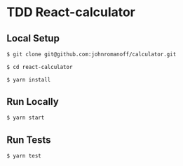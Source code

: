 # TDD React-calculator

## Local Setup

```sh
$ git clone git@github.com:johnromanoff/calculator.git
```

```sh
$ cd react-calculator
```

```sh
$ yarn install
```

## Run Locally

```sh
$ yarn start
```

## Run Tests

```sh
$ yarn test
```